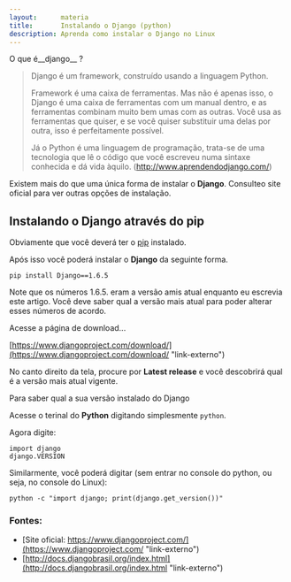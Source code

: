 ```yaml
---
layout:      materia
title:       Instalando o Django (python)
description: Aprenda como instalar o Django no Linux
---
```



O que é__django__ ?


> Django é um framework, construído usando a linguagem Python.
> 
> Framework é uma caixa de ferramentas. Mas não é apenas isso, o Django é uma caixa de ferramentas com um manual dentro,
> e as ferramentas combinam muito bem umas com as outras. Você usa as ferramentas que quiser, e se você quiser substituir
> uma delas por outra, isso é perfeitamente possível.
> 
> Já o Python é uma linguagem de programação, trata-se de uma tecnologia que lê o código que você escreveu numa sintaxe 
> conhecida e dá vida àquilo.
> (http://www.aprendendodjango.com/)


Existem mais do que uma única forma de instalar o __Django__. Consulteo site oficial para ver outras opções de instalação.


Instalando o Django através do pip
---

Obviamente que você deverá ter o [pip](/linux/instalando-pip/ "Aprenda a instalar o pip") instalado.

Após isso você poderá instalar o __Django__ da seguinte forma.

    pip install Django==1.6.5

Note que os números 1.6.5. eram a versão amis atual enquanto eu escrevia este artigo. Você deve saber qual a versão 
mais atual para poder alterar esses números de acordo.

Acesse a página de download...

[https://www.djangoproject.com/download/](https://www.djangoproject.com/download/ "link-externo")

No canto direito da tela, procure por __Latest release__ e você descobrirá qual é a versão mais atual vigente.


Para saber qual a sua versão instalado do Django

Acesse o terinal do __Python__	digitando simplesmente `python`.

Agora digite:

    import django
    django.VERSION


Similarmente, você poderá digitar (sem entrar no console do python, ou seja, no console do Linux):

    python -c "import django; print(django.get_version())"


### Fontes:

- [Site oficial: https://www.djangoproject.com/](https://www.djangoproject.com/ "link-externo")
- [http://docs.djangobrasil.org/index.html](http://docs.djangobrasil.org/index.html "link-externo")